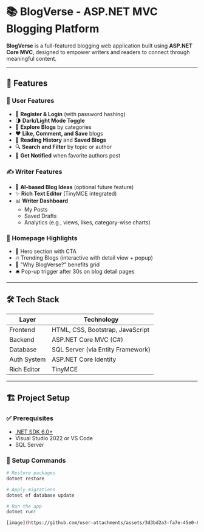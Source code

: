 # 📚 BlogVerse - ASP.NET MVC Blogging Platform

**BlogVerse** is a full-featured blogging web application built using **ASP.NET Core MVC**, designed to empower writers and readers to connect through meaningful content.

---

## 🚀 Features

### 👤 User Features
- 📝 **Register & Login** (with password hashing)
- 🌗 **Dark/Light Mode Toggle**
- 📖 **Explore Blogs** by categories
- ❤️ **Like, Comment, and Save** blogs
- 📂 **Reading History** and **Saved Blogs**
- 🔍 **Search and Filter** by topic or author
- 🔔 **Get Notified** when favorite authors post

### ✍️ Writer Features
- 🧠 **AI-based Blog Ideas** (optional future feature)
- ✨ **Rich Text Editor** (TinyMCE integrated)
- 📊 **Writer Dashboard**
  - My Posts
  - Saved Drafts
  - Analytics (e.g., views, likes, category-wise charts)

### 📢 Homepage Highlights
- 🦄 Hero section with CTA
- 🔥 Trending Blogs (interactive with detail view + popup)
- 🎯 "Why BlogVerse?" benefits grid
- 🛎️ Pop-up trigger after 30s on blog detail pages

---

## 🛠️ Tech Stack

| Layer        | Technology                         |
|--------------|-------------------------------------|
| Frontend     | HTML, CSS, Bootstrap, JavaScript    |
| Backend      | ASP.NET Core MVC (C#)               |
| Database     | SQL Server (via Entity Framework)   |
| Auth System  | ASP.NET Core Identity               |
| Rich Editor  | TinyMCE                             |

---

## 🏗️ Project Setup

### ✅ Prerequisites
- [.NET SDK 6.0+](https://dotnet.microsoft.com/download)
- Visual Studio 2022 or VS Code
- SQL Server

### 🔧 Setup Commands

```bash
# Restore packages
dotnet restore

# Apply migrations
dotnet ef database update

# Run the app
dotnet run!

[image](https://github.com/user-attachments/assets/3d3bd2a3-fa7e-45e0-8a9e-cd929d3d6cec)

